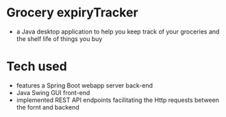 # Grocery expiryTracker
- a Java desktop application to help you keep track of your groceries and the shelf life of things you buy

# Tech used
- features a Spring Boot webapp server back-end 
- Java Swing GUI front-end
- implemented REST API endpoints facilitating the Http requests between the fornt and backend


